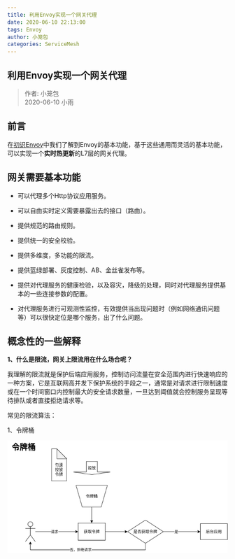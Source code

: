 ```yaml
---
title: 利用Envoy实现一个网关代理
date: 2020-06-10 22:13:00
tags: Envoy
author: 小笼包
categories: ServiceMesh
---
```


## 利用Envoy实现一个网关代理

> 作者: 小笼包  
> 2020-06-10 小雨

## 前言

在[初识Envoy](http://47.98.210.153:4000/2020/05/20/envoy/%E5%88%9D%E8%AF%86envoy/)中我们了解到Envoy的基本功能，基于这些通用而灵活的基本功能，可以实现一个**实时热更新**的L7层的网关代理。  

<!-- more -->

## 网关需要基本功能

- 可以代理多个Http协议应用服务。

- 可以自由实时定义需要暴露出去的接口（路由）。

- 提供规范的路由规则。

- 提供统一的安全校验。

- 提供多维度，多功能的限流。

- 提供蓝绿部署、灰度控制、AB、金丝雀发布等。

- 提供对代理服务的健康检验，以及容灾，降级的处理，同时对代理服务提供基本的一些连接参数的配置。

- 对代理服务进行可观测性监控，有效提供当出现问题时（例如网络通讯问题等）可以很快定位是哪个服务，出了什么问题。

## 概念性的一些解释

**1、什么是限流，网关上限流用在什么场合呢？**  

我理解的限流就是保护后端应用服务，控制访问流量在安全范围内进行快速响应的一种方案，它是互联网高并发下保护系统的手段之一，通常是对请求进行限制速度或在一个时间窗口内控制最大的安全请求数量，一旦达到阈值就会控制服务呈现等待排队或者直接拒绝请求等。  

常见的限流算法：    

1、令牌桶  

![tokenbuket](./diagram/tokenbuket.drawio.png)
